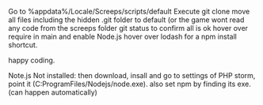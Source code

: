Go to %appdata%/Locale/Screeps/scripts/default
Execute git clone <HTTPS link>
move all files including the hidden .git folder to default (or the game wont read any code from the screeps folder
git status to confirm all is ok
hover over require in main and enable Node.js
hover over lodash for a npm install shortcut.

happy coding.

Note.js Not installed: then download, insall and go to settings of PHP storm, point it (C:ProgramFiles/Nodejs/node.exe). also set npm by finding its exe. (can happen automatically)

